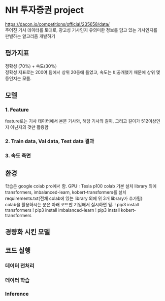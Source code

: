 # NH 투자증권 project
https://dacon.io/competitions/official/235658/data/  
주어진 기사 데이터를 토대로, 광고성 기사인지 유의미한 정보를 담고 있는 기사인지를 판별하는 알고리즘 개발하기  

## 평가지표  
정확성 (70%) + 속도(30%)  
정확성 지표로는 200여 팀에서 상위 20등에 들었고, 속도는 비공개했기 때문에 상위 몇등인지는 모름.  

## 모델  
### 1. Feature  
feature로는 기사 데이터에서 본문 기사와, 해당 기사의 길이, 그리고 길이가 512이상인지 아닌지의 것만 활용함  

### 2. Train data, Val data, Test data 결과

### 3. 속도 측면

## 환경  
학습은 google colab pro에서 함. GPU : Tesla p100
colab 기본 설치 library 외에 transformers, imbalanced-learn, kobert-transformers를 설치  
requirements.txt(전체 colab에 있는 library 외에 위 3개 library가 추가됨)  
colab을 활용하시는 분은 아래 코드만 기입해서 실시하면 됨.
! pip3 install transformers
! pip3 install imbalanced-learn
! pip3 install kobert-transformers

## 경량화 시킨 모델

## 코드 실행
### 데이터 전처리
### 데이터 학습
### Inference

